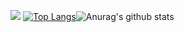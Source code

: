 ![](https://media.giphy.com/media/3o6Zt481isNVuQI1l6/giphy.gif)
[![Top Langs](https://github-readme-stats.vercel.app/api/top-langs/?username=kumusan)](https://github.com/anuraghazra/github-readme-stats)![Anurag's github stats](https://github-readme-stats.vercel.app/api?username=kumusan&show_icons=true&theme=cobalt&hide=stars,prs,issues,contribs)
